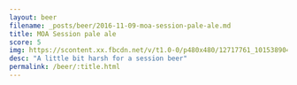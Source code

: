 ```yaml
---
layout: beer
filename: _posts/beer/2016-11-09-moa-session-pale-ale.md
title: MOA Session pale ale
score: 5
img: https://scontent.xx.fbcdn.net/v/t1.0-0/p480x480/12717761_10153890412778745_1469082473536049223_n.jpg?oh=90974a5091084287a78fb6814d660523&oe=5903773D
desc: "A little bit harsh for a session beer"
permalink: /beer/:title.html
---
```


